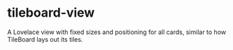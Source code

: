 # tileboard-view
A Lovelace view with fixed sizes and positioning for all cards, similar to how TileBoard lays out its tiles.
